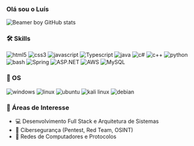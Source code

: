 
### Olá sou o Luís



![Beamer boy GitHub stats](https://github-readme-stats.vercel.app/api?username=Beamer-Boyy&show_icons=true&theme=radical)


### 🛠️ Skills
<div style="display: inline_block">
    <img align="center" alt= "html5" src="https://img.shields.io/badge/HTML5-E34F26?style=for-the-badge&logo=html5&logoColor=white">
    <img align="center" alt= "css3" src="https://img.shields.io/badge/CSS3-1572B6?style=for-the-badge&logo=css3&logoColor=white">
    <img align="center" alt= "javascript" src="https://img.shields.io/badge/JavaScript-323330?style=for-the-badge&logo=javascript&logoColor=F7DF1E">
    <img align="center" alt= "Typescript" src="https://img.shields.io/badge/TypeScript-007ACC?style=for-the-badge&logo=typescript&logoColor=white">
    <img align="center" alt= "java" src="https://img.shields.io/badge/Java-ED8B00?style=for-the-badge&logo=openjdk&logoColor=white">
    <img align="center" alt= "c#" src="https://img.shields.io/badge/C%23-239120?style=for-the-badge&logo=c-sharp&logoColor=white">
    <img align="center" alt= "c++" src="https://img.shields.io/badge/C%2B%2B-00599C?style=for-the-badge&logo=c%2B%2B&logoColor=white">
    <img align="center" alt="python" src="https://img.shields.io/badge/Python-3776AB?style=for-the-badge&logo=python&logoColor=white">
    <img align="center" alt="bash" src="https://img.shields.io/badge/Bash-4EAA25?style=for-the-badge&logo=gnubash&logoColor=fff">
    <img align="center" alt="Spring" src="https://img.shields.io/badge/Spring%20Boot-6DB33F?style=for-the-badge&logo=springboot&logoColor=fff">
    <img align="center" alt="ASP.NET" src="https://img.shields.io/badge/ASP.NET-512BD4?style=for-the-badge&logo=dotnet&logoColor=white"> 
    <img align="center" alt="AWS" src="https://custom-icon-badges.demolab.com/badge/AWS-%23FF9900.svg?style=for-the-badge&logo=aws&logoColor=white">
    <img align="center" alt="MySQL" src="https://img.shields.io/badge/MySQL-4479A1?style=for-the-badge&logo=mysql&logoColor=fff">

</div>

### 🐧 OS

<div>
    <img align="center" alt= "windows" src="https://img.shields.io/badge/Windows-0078D6?style=for-the-badge&logo=windows&logoColor=white">
    <img align="center" alt= "linux" src="https://img.shields.io/badge/Linux-FCC624?style=for-the-badge&logo=linux&logoColor=black">
    <img align="center" alt="ubuntu" src="https://img.shields.io/badge/Ubuntu-E95420?style=for-the-badge&logo=ubuntu&logoColor=white">
    <img align="center" alt="kali linux" src="https://img.shields.io/badge/Kali%20Linux-557C94?style=for-the-badge&logo=kalilinux&logoColor=fff">
    <img align="center" alt="debian" src="https://img.shields.io/badge/Debian-A81D33?style=for-the-badge&logo=debian&logoColor=fff">
    
</div>

### 📌 Áreas de Interesse

- 💻 Desenvolvimento Full Stack e Arquitetura de Sistemas
- 🔐 Cibersegurança (Pentest, Red Team, OSINT)
- 📡 Redes de Computadores e Protocolos



